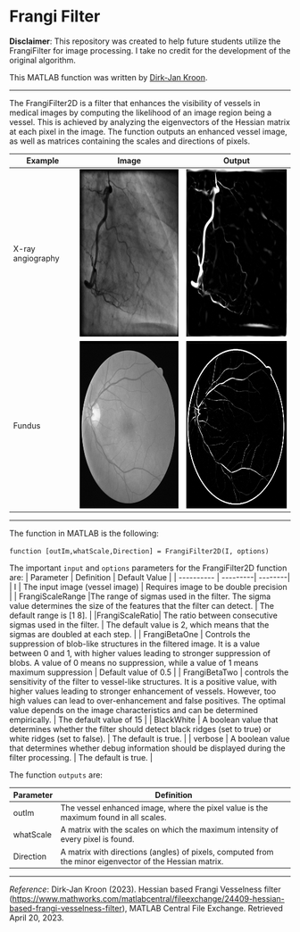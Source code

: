 # Frangi Filter

**Disclaimer**: This repository was created to help future students utilize the FrangiFilter for image processing. I take no credit for the development of the original algorithm.

This MATLAB function was written by [Dirk-Jan Kroon](https://www.mathworks.com/matlabcentral/fileexchange/24409-hessian-based-frangi-vesselness-filter).

----
The FrangiFilter2D is a filter that enhances the visibility of vessels in medical images by computing the likelihood of an image region being a vessel. This is achieved by analyzing the eigenvectors of the Hessian matrix at each pixel in the image. The function outputs an enhanced vessel image, as well as matrices containing the scales and directions of pixels.

| Example | Image | Output |
| ---------- | --------- | --------- |
| X-ray angiography | <img src="https://github.com/dleninja/frangi_filter/blob/main/images/vessel.png" width="300" height="300"> | <img src="https://github.com/dleninja/frangi_filter/blob/main/images/vessel_output.png" width="300" height="300"> |
| Fundus | <img src="https://github.com/dleninja/frangi_filter/blob/main/images/fundus.png" width="300" height="300"> | <img src="https://github.com/dleninja/frangi_filter/blob/main/images/fundus_output.png" width="300" height="300"> |

---
The function in MATLAB is the following:

``function [outIm,whatScale,Direction] = FrangiFilter2D(I, options)``

The important ``input`` and ``options`` parameters for the FrangiFilter2D function are:
| Parameter | Definition | Default Value |
| ---------- | ---------| --------|
| I | The input image (vessel image) | Requires image to be double precision |
| FrangiScaleRange |The range of sigmas used in the filter. The sigma value determines the size of the features that the filter can detect. | The default range is [1 8]. |
|FrangiScaleRatio| The ratio between consecutive sigmas used in the filter. | The default value is 2, which means that the sigmas are doubled at each step. |
| FrangiBetaOne | Controls the suppression of blob-like structures in the filtered image. It is a value between 0 and 1, with higher values leading to stronger suppression of blobs. A value of 0 means no suppression, while a value of 1 means maximum suppression | Default value of 0.5 |
| FrangiBetaTwo | controls the sensitivity of the filter to vessel-like structures. It is a positive value, with higher values leading to stronger enhancement of vessels. However, too high values can lead to over-enhancement and false positives. The optimal value depends on the image characteristics and can be determined empirically. | The default value of 15 |
| BlackWhite | A boolean value that determines whether the filter should detect black ridges (set to true) or white ridges (set to false). | The default is true. |
| verbose | A boolean value that determines whether debug information should be displayed during the filter processing. | The default is true. |


The function ``outputs`` are:

| Parameter | Definition |
| ---------- | ---------|
|outIm | The vessel enhanced image, where the pixel value is the maximum found in all scales. |
| whatScale| A matrix with the scales on which the maximum intensity of every pixel is found. |
| Direction |A matrix with directions (angles) of pixels, computed from the minor eigenvector of the Hessian matrix. |

----
*Reference*:  Dirk-Jan Kroon (2023). Hessian based Frangi Vesselness filter (https://www.mathworks.com/matlabcentral/fileexchange/24409-hessian-based-frangi-vesselness-filter), MATLAB Central File Exchange. Retrieved April 20, 2023. 
